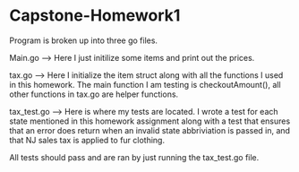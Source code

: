 # Capstone-Homework1
Program is broken up into three go files.

Main.go --> Here I just initilize some items and print out the prices.

tax.go --> Here I initialize the item struct along with all the functions I used in this homework. The main function I am testing is checkoutAmount(), all other functions in tax.go are helper functions.

tax_test.go --> Here is where my tests are located. I wrote a test for each state mentioned in this homework assignment along with a test that ensures that an error does return when an invalid state abbriviation is passed in, and that NJ sales tax is applied to fur clothing.

All tests should pass and are ran by just running the tax_test.go file. 
